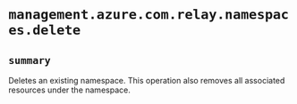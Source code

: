 # `management.azure.com.relay.namespaces.delete`

## `summary`
Deletes an existing namespace. This operation also removes all associated resources under the namespace.


